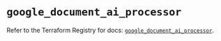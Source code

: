 # `google_document_ai_processor`

Refer to the Terraform Registry for docs: [`google_document_ai_processor`](https://registry.terraform.io/providers/hashicorp/google-beta/6.37.0/docs/resources/google_document_ai_processor).
